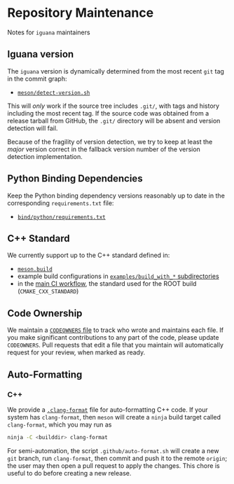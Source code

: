 # Repository Maintenance

Notes for `iguana` maintainers

## Iguana version

The `iguana` version is dynamically determined from the most recent `git` tag in the commit graph:

- [`meson/detect-version.sh`](/meson/detect-version.sh)

This will _only_ work if the source tree includes `.git/`, with tags and history including the most recent tag.
If the source code was obtained from a release tarball from GitHub, the `.git/` directory will be absent and version detection will fail.

Because of the fragility of version detection, we try to keep at least the _major_ version correct in the fallback version number of the version detection implementation.

## Python Binding Dependencies

Keep the Python binding dependency versions reasonably up to date in the corresponding `requirements.txt` file:

- [`bind/python/requirements.txt`](/bind/python/requirements.txt)

## C++ Standard

We currently support up to the C++ standard defined in:
- [`meson.build`](/meson.build)
- example build configurations in [`examples/build_with_*` subdirectories](/examples)
- in the [main CI workflow](/.github/workflows/ci.yml), the standard used for the ROOT build (`CMAKE_CXX_STANDARD`)

## Code Ownership

We maintain a [`CODEOWNERS` file](/CODEOWNERS) to track who wrote and maintains each file. If you make significant contributions to any part of the code, please update `CODEOWNERS`. Pull requests that edit a file that you maintain will automatically request for your review, when marked as ready.

## Auto-Formatting

### C++

We provide a [`.clang-format`](/.clang-format) file for auto-formatting C++ code. If your system has `clang-format`,
then `meson` will create a `ninja` build target called `clang-format`, which you may run as
```bash
ninja -C <builddir> clang-format
```
For semi-automation, the script `.github/auto-format.sh` will create a new `git` branch, run `clang-format`, then commit and push it to the remote `origin`; the user may then open a pull request to apply the changes. This chore is useful to do before creating a new release.
